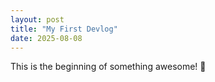 ```yaml
---
layout: post
title: "My First Devlog"
date: 2025-08-08
---
```


This is the beginning of something awesome! 🚀
